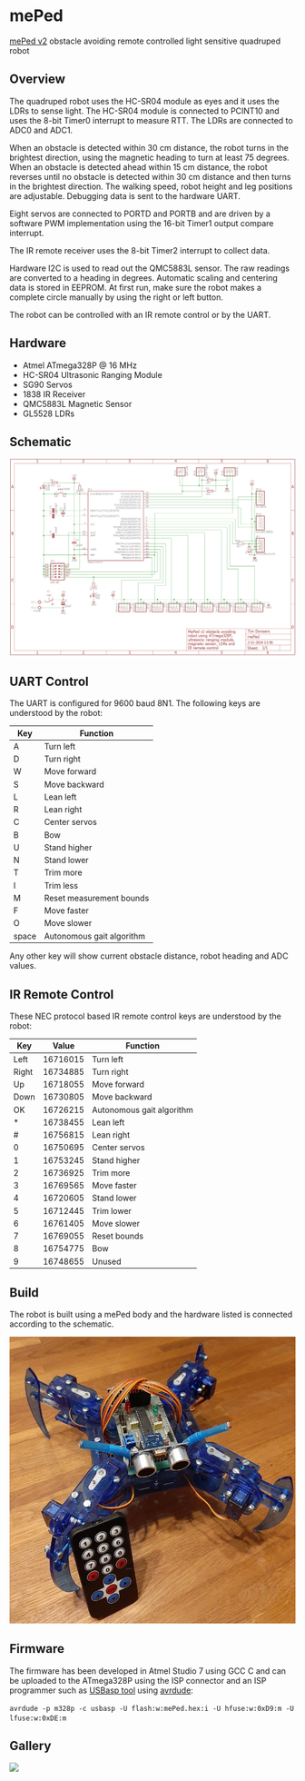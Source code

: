 # mePed
[mePed v2](http://www.meped.io/mepedv2) obstacle avoiding remote controlled light sensitive quadruped robot

## Overview
The quadruped robot uses the HC-SR04 module as eyes and it uses the LDRs to sense light. The HC-SR04 module is connected to PCINT10 and uses the 8-bit Timer0 interrupt to measure RTT. The LDRs are connected to ADC0 and ADC1.

When an obstacle is detected within 30 cm distance, the robot turns in the brightest direction, using the magnetic heading to turn at least 75 degrees. When an obstacle is detected ahead within 15 cm distance, the robot reverses until no obstacle is detected within 30 cm distance and then turns in the brightest direction. The walking speed, robot height and leg positions are adjustable. Debugging data is sent to the hardware UART.

Eight servos are connected to PORTD and PORTB and are driven by a software PWM implementation using the 16-bit Timer1 output compare interrupt.

The IR remote receiver uses the 8-bit Timer2 interrupt to collect data.

Hardware I2C is used to read out the QMC5883L sensor. The raw readings are converted to a heading in degrees. Automatic scaling and centering data is stored in EEPROM. At first run, make sure the robot makes a complete circle manually by using the right or left button.

The robot can be controlled with an IR remote control or by the UART.

## Hardware
* Atmel ATmega328P @ 16 MHz
* HC-SR04 Ultrasonic Ranging Module
* SG90 Servos
* 1838 IR Receiver
* QMC5883L Magnetic Sensor
* GL5528 LDRs

## Schematic

![](schematic/mePed.png)

## UART Control
The UART is configured for 9600 baud 8N1. The following keys are understood by the robot:

Key | Function
---- | ----
A | Turn left
D | Turn right
W | Move forward
S | Move backward
L | Lean left
R | Lean right
C | Center servos
B | Bow
U | Stand higher
N | Stand lower
T | Trim more
I | Trim less
M | Reset measurement bounds
F | Move faster
O | Move slower
space | Autonomous gait algorithm

Any other key will show current obstacle distance, robot heading and ADC values.

## IR Remote Control
These NEC protocol based IR remote control keys are understood by the robot:

Key | Value | Function
---- | ---- | ----
Left | 16716015 | Turn left
Right | 16734885 | Turn right
Up | 16718055 | Move forward
Down | 16730805 | Move backward
OK | 16726215 | Autonomous gait algorithm
\* | 16738455 | Lean left
\# | 16756815 | Lean right
0 | 16750695 | Center servos
1 | 16753245 | Stand higher
2 | 16736925 | Trim more
3 | 16769565 | Move faster
4 | 16720605 | Stand lower
5 | 16712445 | Trim lower
6 | 16761405 | Move slower
7 | 16769055 | Reset bounds
8 | 16754775 | Bow
9 | 16748655 | Unused

## Build
The robot is built using a mePed body and the hardware listed is connected according to the schematic.

![](media/mePed.jpg)

## Firmware
The firmware has been developed in Atmel Studio 7 using GCC C and can be uploaded to the ATmega328P using the ISP connector and an ISP programmer such as [USBasp tool](http://www.fischl.de/usbasp/) using [avrdude](http://www.nongnu.org/avrdude/):

`avrdude -p m328p -c usbasp -U flash:w:mePed.hex:i -U hfuse:w:0xD9:m -U lfuse:w:0xDE:m`

## Gallery

![](media/mePed.gif)
